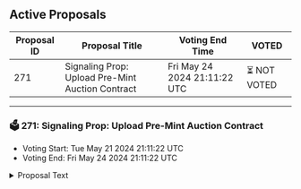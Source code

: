 ## Active Proposals

| Proposal ID | Proposal Title | Voting End Time | VOTED |
|-------------|----------------|-----------------|-------|
| 271 | Signaling Prop: Upload Pre-Mint Auction Contract | Fri May 24 2024 21:11:22 UTC | ⏳ NOT VOTED |

---

### 🗳 271: Signaling Prop: Upload Pre-Mint Auction Contract
- Voting Start: Tue May 21 2024 21:11:22 UTC
- Voting End: Fri May 24 2024 21:11:22 UTC

<details>
<summary>Proposal Text</summary>
 
Similar to Nouns DAO on Ethereum, this contract allows bids on curated pre-mint NFTs (IPFS links) daily which are then appended to the overall NFT collection.nnhttps://commonwealth.im/stargaze/discussion/16652-premint-auction-contract
</details>

